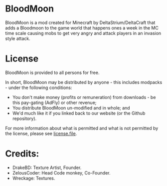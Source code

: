 BloodMoon
================
BloodMoon is a mod created for Minecraft by DeltaStrium/DeltaCraft that adds a Bloodmoon to the game world that happens ones a week in the MC time scale causing mobs to get very angry and attack players in an invasion style attack.


License
================

BloodMoon is provided to all persons for free.

In short, BloodMoon may be distributed by anyone - this includes modpacks - under the following conditions:
* You don't make money (profits or remuneration) from downloads - be this pay-gating (AdFly) or other revenue;
* You distribute BloodMoon un-modified and in whole; and
* We'd much like it if you linked back to our website (or the Github repository).

For more information about what is permitted and what is not permitted by the license, please see [license.file](LICENSE.file).


Credits:
================
* DrakeBD: Texture Artist, Founder.
* ZelousCoder: Head Code monkey, Co-Founder. 
* Wreckage: Textures.
